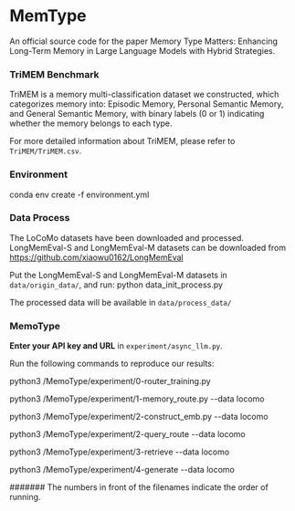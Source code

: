 # MemType

An official source code for the paper Memory Type Matters: Enhancing Long-Term Memory in Large Language Models with Hybrid Strategies.

### TriMEM Benchmark
  TriMEM is a memory multi-classification dataset we constructed, which categorizes memory into: Episodic Memory, Personal Semantic Memory, and General Semantic Memory, with binary labels (0 or 1) indicating whether the memory belongs to each type.

  For more detailed information about TriMEM, please refer to `TriMEM/TriMEM.csv`.

### Environment
  conda env create -f environment.yml


### Data Process
The LoCoMo datasets have been downloaded and processed. LongMemEval-S and LongMemEval-M datasets can be downloaded from https://github.com/xiaowu0162/LongMemEval

Put the LongMemEval-S and LongMemEval-M datasets in `data/origin_data/`, and  run:
python data_init_process.py

The processed data will be available in `data/process_data/`


### MemoType

**Enter your API key and URL** in `experiment/async_llm.py`.

Run the following commands to reproduce our results:


python3 /MemoType/experiment/0-router_training.py 

python3 /MemoType/experiment/1-memory_route.py --data locomo

python3 /MemoType/experiment/2-construct_emb.py --data locomo

python3 /MemoType/experiment/2-query_route --data locomo

python3 /MemoType/experiment/3-retrieve --data locomo

python3 /MemoType/experiment/4-generate --data locomo

####### The numbers in front of the filenames indicate the order of running.


